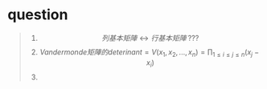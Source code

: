 # question
> 1.  $$列基本矩陣 \leftrightarrow 行基本矩陣 \; ???$$
> 2. $$Vandermonde 矩陣的 deterinant = V(x_1,x_2,...,x_n) = \prod_{1 \leq i \leq j \leq n}(x_j-x_i)$$
> 3. 
